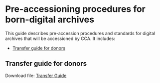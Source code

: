 # Pre-accessioning procedures for born-digital archives

This guide describes pre-accession procedures and standards for digital archives that will be accessioned by CCA.  It includes:  

* [Transfer guide for donors](#transferguide)  

<a name="transferguide"></a>  
## Transfer guide for donors  

Download file: [Transfer Guide](github.com/timothyryanwalsh/cca-digitalprocessingmanual/guides/ccaDonorTransferGuide.docx)
